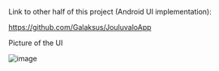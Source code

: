 Link to other half of this project (Android UI implementation):

https://github.com/Galaksus/JouluvaloApp

Picture of the UI

![image](https://github.com/Galaksus/JouluvaloApp_ESP32/assets/101001964/dae28c7d-1b4d-47de-9b0a-ea8de42693b6)
